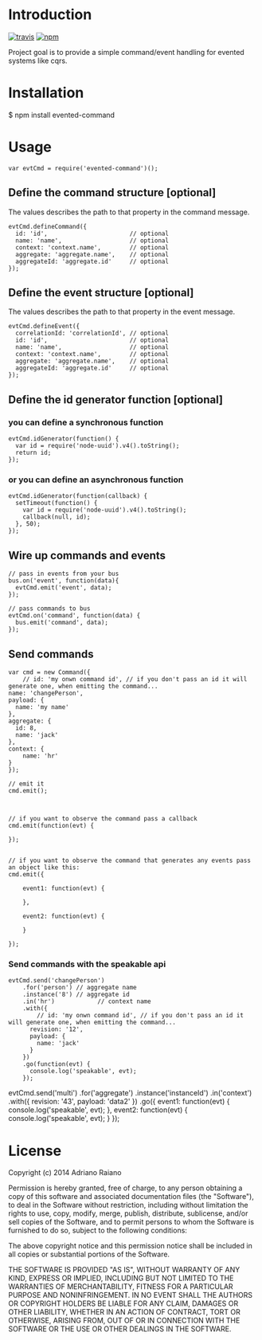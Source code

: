 # Introduction

[![travis](https://img.shields.io/travis/adrai/node-evented-command.svg)](https://travis-ci.org/adrai/node-evented-command) [![npm](https://img.shields.io/npm/v/node-queue.svg)](https://npmjs.org/package/evented-command)

Project goal is to provide a simple command/event handling for evented systems like cqrs.

# Installation

  $ npm install evented-command

# Usage

	var evtCmd = require('evented-command')();

## Define the command structure [optional] 
The values describes the path to that property in the command message.

	evtCmd.defineCommand({
	  id: 'id',                       // optional
	  name: 'name',                   // optional
	  context: 'context.name',        // optional
	  aggregate: 'aggregate.name',    // optional
	  aggregateId: 'aggregate.id'     // optional
	});

## Define the event structure [optional]
The values describes the path to that property in the event message.

	evtCmd.defineEvent({
	  correlationId: 'correlationId', // optional
	  id: 'id',                       // optional
	  name: 'name',                   // optional
	  context: 'context.name',        // optional
	  aggregate: 'aggregate.name',    // optional
	  aggregateId: 'aggregate.id'     // optional
	});

## Define the id generator function [optional]
### you can define a synchronous function

	evtCmd.idGenerator(function() {
	  var id = require('node-uuid').v4().toString();
	  return id;
	});

### or you can define an asynchronous function

	evtCmd.idGenerator(function(callback) {
	  setTimeout(function() {
	    var id = require('node-uuid').v4().toString();
	    callback(null, id);
	  }, 50);
	});

## Wire up commands and events

	// pass in events from your bus
	bus.on('event', function(data){
	  evtCmd.emit('event', data);
	});

	// pass commands to bus
	evtCmd.on('command', function(data) {
	  bus.emit('command', data);
	});

## Send commands

	var cmd = new Command({
		// id: 'my onwn command id', // if you don't pass an id it will generate one, when emitting the command...
    name: 'changePerson',
    payload: {
      name: 'my name'
    },
    aggregate: {
      id: 8,
      name: 'jack'
    },
    context: {
    	name: 'hr'
    }
	});

	// emit it
	cmd.emit();



	// if you want to observe the command pass a callback
	cmd.emit(function(evt) {
		
	});


	// if you want to observe the command that generates any events pass an object like this:
	cmd.emit({

		event1: function(evt) {
			
		},

		event2: function(evt) {
			
		}
		
	});

### Send commands with the speakable api

	evtCmd.send('changePerson')
        .for('person') // aggregate name
        .instance('8') // aggregate id
        .in('hr')			 // context name
        .with({
        	// id: 'my onwn command id', // if you don't pass an id it will generate one, when emitting the command...
          revision: '12',
          payload: {
          	name: 'jack'
          }
        })
        .go(function(evt) {
          console.log('speakable', evt);
        });

  evtCmd.send('multi')
        .for('aggregate')
        .instance('instanceId')
        .in('context')
        .with({
          revision: '43',
          payload: 'data2'
        })
        .go({
          event1: function(evt) {
            console.log('speakable', evt);
          },
          event2: function(evt) {
            console.log('speakable', evt);
          }
        });

# License

Copyright (c) 2014 Adriano Raiano

Permission is hereby granted, free of charge, to any person obtaining a copy
of this software and associated documentation files (the "Software"), to deal
in the Software without restriction, including without limitation the rights
to use, copy, modify, merge, publish, distribute, sublicense, and/or sell
copies of the Software, and to permit persons to whom the Software is
furnished to do so, subject to the following conditions:

The above copyright notice and this permission notice shall be included in
all copies or substantial portions of the Software.

THE SOFTWARE IS PROVIDED "AS IS", WITHOUT WARRANTY OF ANY KIND, EXPRESS OR
IMPLIED, INCLUDING BUT NOT LIMITED TO THE WARRANTIES OF MERCHANTABILITY,
FITNESS FOR A PARTICULAR PURPOSE AND NONINFRINGEMENT. IN NO EVENT SHALL THE
AUTHORS OR COPYRIGHT HOLDERS BE LIABLE FOR ANY CLAIM, DAMAGES OR OTHER
LIABILITY, WHETHER IN AN ACTION OF CONTRACT, TORT OR OTHERWISE, ARISING FROM,
OUT OF OR IN CONNECTION WITH THE SOFTWARE OR THE USE OR OTHER DEALINGS IN
THE SOFTWARE.